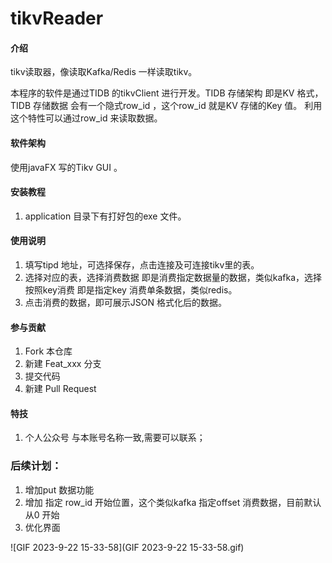 # tikvReader

#### 介绍
tikv读取器，像读取Kafka/Redis 一样读取tikv。

本程序的软件是通过TIDB 的tikvClient 进行开发。TIDB 存储架构 即是KV 格式，TIDB 存储数据 会有一个隐式row_id ，这个row_id 就是KV 存储的Key 值。 利用这个特性可以通过row_id 来读取数据。

#### 软件架构
使用javaFX 写的Tikv GUI 。


#### 安装教程

1.  application 目录下有打好包的exe 文件。

#### 使用说明

1.  填写tipd 地址，可选择保存，点击连接及可连接tikv里的表。
2.  选择对应的表，选择消费数据 即是消费指定数据量的数据，类似kafka，选择按照key消费 即是指定key 消费单条数据，类似redis。
3.  点击消费的数据，即可展示JSON 格式化后的数据。

#### 参与贡献

1.  Fork 本仓库
2.  新建 Feat_xxx 分支
3.  提交代码
4.  新建 Pull Request


#### 特技

1.  个人公众号 与本账号名称一致,需要可以联系；

### 后续计划：

1. 增加put 数据功能
2. 增加 指定 row_id 开始位置，这个类似kafka 指定offset 消费数据，目前默认从0 开始
3. 优化界面





![GIF 2023-9-22 15-33-58](GIF 2023-9-22 15-33-58.gif)